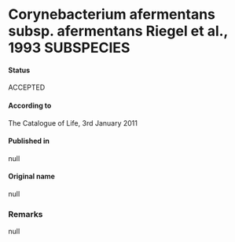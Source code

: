 Corynebacterium afermentans subsp. afermentans Riegel et al., 1993 SUBSPECIES
=======

#### Status
ACCEPTED

#### According to
The Catalogue of Life, 3rd January 2011

#### Published in
null

#### Original name
null

### Remarks
null